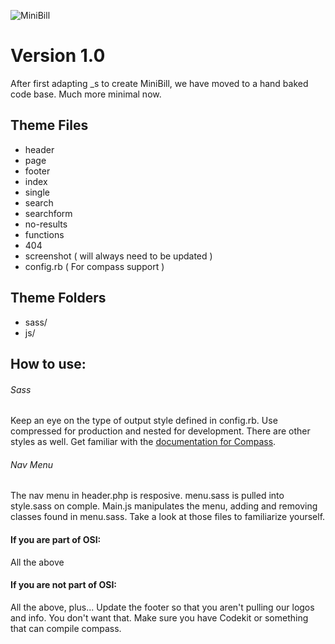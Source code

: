 ![MiniBill](http://billcolumbia.com/minibill.png)

# Version 1.0

After first adapting _s to create MiniBill, we have moved to a hand baked code base. Much more minimal now.

## Theme Files
- header
- page
- footer
- index
- single
- search
- searchform
- no-results
- functions
- 404
- screenshot ( will always need to be updated )
- config.rb ( For compass support )

## Theme Folders
- sass/
- js/

## How to use:

###### Sass
Keep an eye on the type of output style defined in config.rb. Use compressed for production and nested for development. There are other styles as well. Get familiar with the [documentation for Compass](http://compass-style.org/help/tutorials/configuration-reference/).

###### Nav Menu
The nav menu in header.php is resposive. menu.sass is pulled into style.sass on comple. Main.js manipulates the menu, adding and removing classes found in menu.sass. Take a look at those files to familiarize yourself.

#### If you are part of OSI:
All the above

#### If you are not part of OSI:
All the above, plus...
Update the footer so that you aren't pulling our logos and info. You don't want that. Make sure you have Codekit or something that can compile compass.